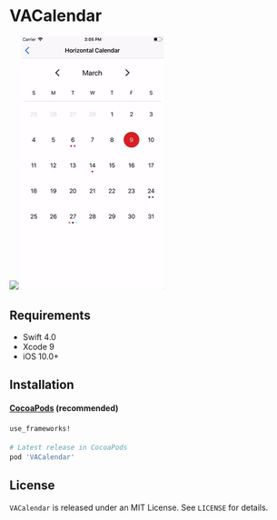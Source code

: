 # VACalendar

<p>
<img  src="Screenshots/vertical_calendar.gif" width="50%" height="auto"> <img  src="Screenshots/horizontal_calendar.gif" width="50%" height="auto">
</p>

## Requirements

* Swift 4.0
* Xcode 9
* iOS 10.0+

## Installation

#### [CocoaPods](http://cocoapods.org) (recommended)

````ruby
use_frameworks!

# Latest release in CocoaPods
pod 'VACalendar'

````

## License

`VACalendar` is released under an MIT License. See `LICENSE` for details.
